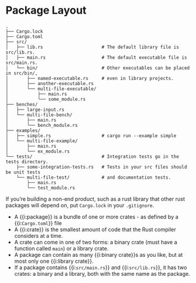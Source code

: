 # Package Layout

```text
.
├── Cargo.lock
├── Cargo.toml
├── src/
│   ├── lib.rs                      # The default library file is src/lib.rs.
│   ├── main.rs                     # The default executable file is src/main.rs.
│   └── bin/                        # Other executables can be placed in src/bin/,
│       ├── named-executable.rs     # even in library projects.
│       ├── another-executable.rs
│       └── multi-file-executable/
│           ├── main.rs
│           └── some_module.rs
├── benches/
│   ├── large-input.rs
│   └── multi-file-bench/
│       ├── main.rs
│       └── bench_module.rs
├── examples/
│   ├── simple.rs                   # cargo run --example simple
│   └── multi-file-example/
│       ├── main.rs
│       └── ex_module.rs
└── tests/                          # Integration tests go in the tests directory.
    ├── some-integration-tests.rs   # Tests in your src files should be unit tests
    └── multi-file-test/            # and documentation tests.
        ├── main.rs
        └── test_module.rs
```

If you’re building a non-end product, such as a rust library that other rust packages will depend on, put `Cargo.lock` in your `.gitignore`.

- A {{i:package}} is a bundle of one or more crates - as defined by a {{i:`Cargo.toml`}} file
- A {{i:crate}} is the smallest amount of code that the Rust compiler considers at a time.
- A crate can come in one of two forms: a binary crate (must have a function called `main`) or a library crate.
- A package can contain as many {{i:binary crate}}s as you like, but at most only one {{i:library crate}}.
- If a package contains {{i:`src/main.rs`}} and {{i:`src/lib.rs`}}, it has two crates: a binary and a library, both with the same name as the package.
